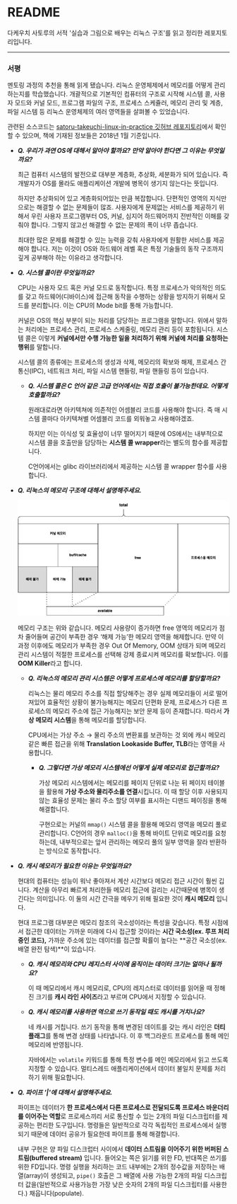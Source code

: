 # README

다케우치 사토루의 서적 '실습과 그림으로 배우는 리눅스 구조'를 읽고 정리한 레포지토리입니다.

---

### 서평

멘토링 과정의 추천을 통해 읽게 됐습니다. 리눅스 운영체제에서 메모리를 어떻게 관리하는지를 학습했습니다. 개괄적으로 기본적인 컴퓨터의 구조로 시작해 시스템 콜, 사용자 모드와 커널 모드, 프로그램 파일의 구조, 프로세스 스케쥴러, 메모리 관리 및 계층, 파일 시스템 등 리눅스 운영체제의 여러 영역들을 살펴볼 수 있었습니다. 

관련된 소스코드는 [satoru-takeuchi-linux-in-practice 깃허브 레포지토리](https://github.com/satoru-takeuchi/linux-in-practice)에서 확인할 수 있으며, 책에 기재된 정보들은 2018년 1월 기준입니다.

- ***Q. 우리가 과연 OS에 대해서 알아야 할까요? 만약 알아야 한다면 그 이유는 무엇일까요?***
    
    최근 컴퓨터 시스템의 발전으로 대부분 계층화, 추상화, 세분화가 되어 있습니다. 즉 개발자가 OS를 몰라도 애플리케이션 개발에 병목이 생기지 않는다는 뜻입니다. 
    
    하지만 추상화되어 있고 계층화되어있는 만큼 복잡합니다. 단편적인 영역의 지식만으로는 해결할 수 없는 문제들이 많죠. 사용자에게 문제없는 서비스를 제공하기 위해서 우린 사용자 프로그램부터 OS, 커널, 심지어 하드웨어까지 전반적인 이해를 갖춰야 합니다. 그렇지 않고선 해결할 수 없는 문제의 폭이 너무 좁습니다.
    
    최대한 많은 문제를 해결할 수 있는 능력을 갖춰 사용자에게 원활한 서비스를 제공해야 합니다. 저는 이것이 OS와 하드웨어 레벨 혹은 특정 기술들의 동작 구조까지 깊게 공부해야 하는 이유라고 생각합니다.
    
- ***Q. 시스템 콜이란 무엇일까요?***
    
    CPU는 사용자 모드 혹은 커널 모드로 동작합니다. 특정 프로세스가 악의적인 의도를 갖고 하드웨어(디바이스)에 접근해 동작을 수행하는 상황을 방지하기 위해서 모드를 분리합니다. 이는 CPU의 Mode bit를 통해 가능합니다.
    
    커널은 OS의 핵심 부분이 되는 처리를 담당하는 프로그램을 말합니다. 위에서 말하는 처리에는 프로세스 관리, 프로세스 스케줄링, 메모리 관리 등이 포함됩니다. 시스템 콜은 이렇게 **커널에서만 수행 가능한 일을 처리하기 위해** **커널에 처리를 요청하는 행위**를 말합니다.
    
    시스템 콜의 종류에는 프로세스의 생성과 삭제, 메모리의 확보와 해제, 프로세스 간 통신(IPC), 네트워크 처리, 파일 시스템 핸들링, 파일 핸들링 등이 있습니다.
    
    - ***Q. 시스템 콜은 C 언어 같은 고급 언어에서는 직접 호출이 불가능한데요. 어떻게 호출할까요?***
        
        원래대로라면 아키텍쳐에 의존적인 어셈블리 코드를 사용해야 합니다. 즉 매 시스템 콜마다 아키텍쳐별 어셈블리 코드를 외워놓고 사용해야겠죠.
        
        하지만 이는 이식성 및 효율성이 너무 떨어지기 때문에 OS에서는 내부적으로 시스템 콜을 호출만을 담당하는 **시스템 콜 wrapper**라는 별도의 함수를 제공합니다.
        
        C언어에서는 glibc 라이브러리에서 제공하는 시스템 콜 wrapper 함수를 사용합니다. 
        
- ***Q. 리눅스의 메모리 구조에 대해서 설명해주세요.***
    
    <img src="img/memory.png">
    
    메모리 구조는 위와 같습니다. 메모리 사용량이 증가하면 free 영역의 메모리가 점차 줄어들며 공간이 부족한 경우 ‘해제 가능’한 메모리 영역을 해제합니다. 만약 이 과정 이후에도 메모리가 부족한 경우 Out Of Memory, OOM 상태가 되며 메모리 관리 시스템이 적절한 프로세스를 선택해 강제 종료시켜 메모리를 확보합니다. 이를 **OOM Killer**라고 합니다.
    
    - ***Q. 리눅스의 메모리 관리 시스템은 어떻게 프로세스에 메모리를 할당할까요?***
        
        리눅스는 물리 메모리 주소를 직접 할당해주는 경우 실제 메모리들이 서로 떨어져있어 효율적인 상황이 불가능해지는 메모리 단편화 문제, 프로세스가 다른 프로세스의 메모리 주소에 접근 가능해지는 보안 문제 등이 존재합니다. 따라서 **가상 메모리 시스템**을 통해 메모리를 할당합니다. 
        
        CPU에서는 가상 주소 → 물리 주소의 변환표를 보관하는 것 외에 캐시 메모리같은 빠른 접근을 위해 **Translation Lookaside Buffer, TLB**라는 영역을 사용합니다.
        
        - ***Q. 그렇다면 가상 메모리 시스템에선 어떻게 실제 메모리로 접근할까요?***
            
            가상 메모리 시스템에서는 메모리를 페이지 단위로 나눈 뒤 페이지 테이블을 활용해 **가상 주소와 물리주소를 연결**시킵니다. 이 때 할당 이후 사용되지 않는 효율성 문제는 물리 주소 할당 여부를 표시하는 디맨드 페이징을 통해 해결합니다.
            
            구현으로는 커널의 `mmap()` 시스템 콜을 활용해 메모리 영역을 메모리 풀로 관리합니다. C언어의 경우 `malloc()`을 통해 바이트 단위로 메모리를 요청하는데, 내부적으로는 앞서 관리하는 메모리 풀의 일부 영역을 잘라 반환하는 방식으로 동작합니다.

- ***Q. 캐시 메모리가 필요한 이유는 무엇일까요?***
    
    현대의 컴퓨터는 성능이 워낙 좋아져서 계산 시간보다 메모리 접근 시간이 훨씬 깁니다. 계산을 아무리 빠르게 처리한들 메모리 접근에 걸리는 시간때문에 병목이 생긴다는 의미입니다. 이 둘의 시간 간극을 메우기 위해 필요한 것이 **캐시 메모리** 입니다.
    
    현대 프로그램 대부분은 메모리 참조의 국소성이라는 특성을 갖습니다. 특정 시점에서 접근한 데이터는 가까운 미래에 다시 접근할 것이라는 **시간 국소성(ex. 루프 처리중인 코드),** 가까운 주소에 있는 데이터를 접근할 확률이 높다는 **공간 국소성(ex. 배열 완전 탐색)**이 있습니다.
    
    - ***Q. 캐시 메모리와 CPU 레지스터 사이에 움직이는 데이터 크기는 얼마나 될까요?***
        
        이 때 메모리에서 캐시 메모리로, CPU의 레지스터로 데이터를 읽어올 때 정해진 크기를 **캐시 라인 사이즈**라고 부르며 CPU에서 지정할 수 있습니다.
        
    - ***Q. 캐시 메모리를 사용하면 역으로 쓰기 동작일 때도 캐시를 거치나요?***
        
        네 캐시를 거칩니다. 쓰기 동작을 통해 변경된 데이트를 갖는 캐시 라인은 **더티 플래그**를 통해 변경 상태를 나타냅니다. 이 후 백그라운드 프로세스를 통해 메인 메모리에 반영됩니다. 
        
        자바에서는 `volatile` 키워드를 통해 특정 변수를 메인 메모리에서 읽고 쓰도록 지정할 수 있습니다. 멀티스레드 애플리케이션에서 데이터 불일치 문제를 처리하기 위해 필요합니다.

- ***Q. 파이프 '|'에 대해서 설명해주세요.***

    파이프는 데이터가 **한 프로세스에서 다른 프로세스로 전달되도록 프로세스 바운더리를 이어주는 역할**로 프로세스끼리 서로 통신할 수 있는 2개의 파일 디스크립터를 제공하는 편리한 도구입니다. 명령들은 일반적으로 각각 독립적인 프로세스에서 실행되기 때문에 데이터 공유가 필요한데 파이프를 통해 해결합니다. 
    
    내부 구현은 양 파일 디스크럽터 사이에서 **데이터 스트림을 이어주기 위한 버퍼된 스트림(buffered stream)** 입니다. 들어오는 쪽은 읽기를 위한 FD, 반대쪽은 쓰기를 위한 FD입니다. 명령 실행을 처리하는 코드 내부에는 2개의 정수값을 저장하는 배열(array)이 생성되고, `pipe()`  호출은 그 배열에 사용 가능한 2개의 파일 디스크립터 값을(일반적으로 사용가능한 가장 낮은 숫자의 2개의 파일 디스크립터를 사용한다.) 채웁니다(populate).